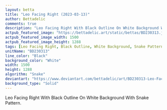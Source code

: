 ```yaml
---
layout: betta
title: "Leo Facing Right (2023-03-13)"
author: Bettadelic
comments: true
description: "Leo Facing Right With Black Outline On White Background With Snake Pattern."
actpub_featured_image: "https://bettadelic.art/static/bettas/BD230313.jpg"
actpub_featured_image_width: 1500
actpub_featured_image_height: 1288
tags: [Leo Facing Right, Black Outline, White Background, Snake Pattern, March 2023]
unitName: "BD230313"
line_color: "Black"
background_color: "White"
width: 1500
height: 1288
algorithm: "Snake"
deviantart: "https://www.deviantart.com/bettadelic/art/BD230313-Leo-Facing-Right-2023-03-13-953503532"
background_type: "Solid"
---
```


Leo Facing Right With Black Outline On White Background With Snake Pattern.
